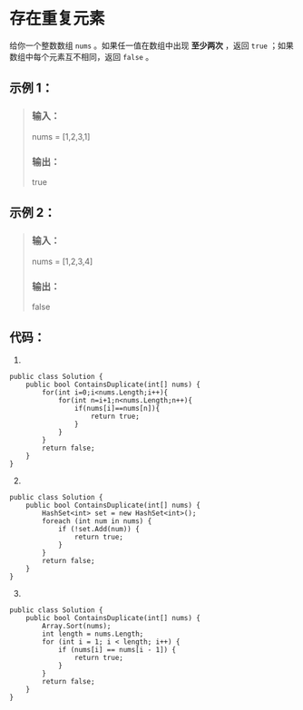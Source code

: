 # 存在重复元素

给你一个整数数组 `nums` 。如果任一值在数组中出现 **至少两次** ，返回 `true` ；如果数组中每个元素互不相同，返回 `false` 。

## 示例 1：
>### 输入：
>nums = [1,2,3,1]
>### 输出：
>true

## 示例 2：
>### 输入：
>nums = [1,2,3,4]
>### 输出：
>false

## 代码：

1.

    public class Solution {
        public bool ContainsDuplicate(int[] nums) {
            for(int i=0;i<nums.Length;i++){
                for(int n=i+1;n<nums.Length;n++){
                    if(nums[i]==nums[n]){
                        return true;
                    }
                }
            }
            return false;
        }
    }

2.

    public class Solution {
        public bool ContainsDuplicate(int[] nums) {
            HashSet<int> set = new HashSet<int>();
            foreach (int num in nums) {
                if (!set.Add(num)) {
                    return true;
                }
            }
            return false;
        }
    }

3.

    public class Solution {
        public bool ContainsDuplicate(int[] nums) {
            Array.Sort(nums);
            int length = nums.Length;
            for (int i = 1; i < length; i++) {
                if (nums[i] == nums[i - 1]) {
                    return true;
                }
            }
            return false;
        }
    }



